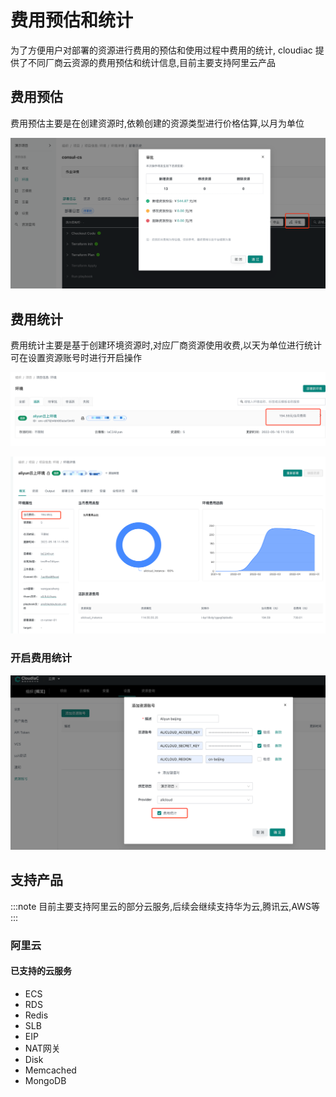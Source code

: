 # 费用预估和统计
为了方便用户对部署的资源进行费用的预估和使用过程中费用的统计,
cloudiac 提供了不同厂商云资源的费用预估和统计信息,目前主要支持阿里云产品

## 费用预估
费用预估主要是在创建资源时,依赖创建的资源类型进行价格估算,以月为单位

![img-202205271652.png](../images/img-202205271652.png)

## 费用统计
费用统计主要是基于创建环境资源时,对应厂商资源使用收费,以天为单位进行统计
可在设置资源账号时进行开启操作


![img-202205271708.png](../images/img-202205271708.png)

![img-202205271709.png](../images/img-202205271709.png)

### 开启费用统计

![img-202205271647.png](../images/img-202205271647.png)

## 支持产品
:::note
目前主要支持阿里云的部分云服务,后续会继续支持华为云,腾讯云,AWS等
:::

### 阿里云
#### 已支持的云服务
- ECS
- RDS
- Redis
- SLB
- EIP
- NAT网关
- Disk
- Memcached
- MongoDB
